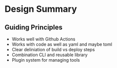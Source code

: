 # Design Summary

## Guiding Principles

- Works well with Github Actions
- Works with code as well as yaml and maybe toml
- Clear deliniation of build vs deploy steps
- Combination CLI and reusable library
- Plugin system for managing tools